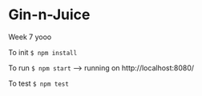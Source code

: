 # Gin-n-Juice
Week 7 yooo

To init ```$ npm install```

To run ```$ npm start``` --> running on http://localhost:8080/

To test ```$ npm test```